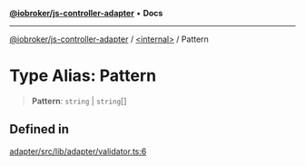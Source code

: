 [**@iobroker/js-controller-adapter**](../../README.md) • **Docs**

***

[@iobroker/js-controller-adapter](../../globals.md) / [\<internal\>](../README.md) / Pattern

# Type Alias: Pattern

> **Pattern**: `string` \| `string`[]

## Defined in

[adapter/src/lib/adapter/validator.ts:6](https://github.com/ioBroker/ioBroker.js-controller/blob/78e6b4abb1172f2465daea1c5c2c1a34bdd12a81/packages/adapter/src/lib/adapter/validator.ts#L6)
